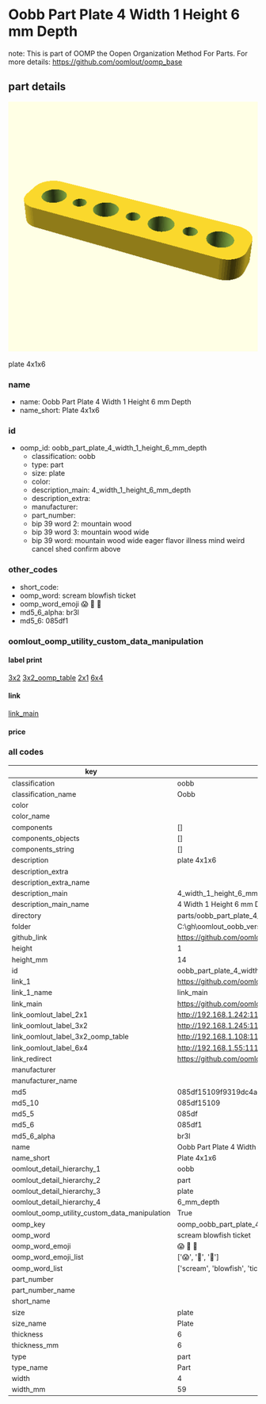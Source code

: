 # Oobb Part Plate 4 Width 1 Height 6 mm Depth  

note: This is part of OOMP the Oopen Organization Method For Parts. For more details: https://github.com/oomlout/oomp_base

##  part details
  

[![](3dpr.png)](3dpr.png)

plate 4x1x6



### name
* name: Oobb Part Plate 4 Width 1 Height 6 mm Depth
* name_short: Plate 4x1x6 
### id
* oomp_id: oobb_part_plate_4_width_1_height_6_mm_depth
  * classification: oobb
  * type: part
  * size: plate
  * color: 
  * description_main: 4_width_1_height_6_mm_depth
  * description_extra: 
  * manufacturer: 
  * part_number: 
  * bip 39 word 2: mountain wood
  * bip 39 word 3: mountain wood wide
  * bip 39 word: mountain wood wide eager flavor illness mind weird cancel shed confirm above

### other_codes
* short_code: 
* oomp_word: scream blowfish ticket
* oomp_word_emoji :scream: :blowfish: :ticket:
* md5_6_alpha: br3l
* md5_6: 085df1






### oomlout_oomp_utility_custom_data_manipulation
#### label print
[3x2](http://192.168.1.245:1112/?label=oomp%20br3l)
[3x2_oomp_table](http://192.168.1.108:1112/?label=oomp%20br3l)
[2x1](http://192.168.1.242:1112/?label=oomp%20br3l)
[6x4](http://192.168.1.55:1112/?label=oomp%20br3l)    

#### link

[link_main](https://github.com/oomlout/oomlout_oobb_version_4_generated_parts/tree/main/navigation_oomp/oobb/part/plate/4_width_1_height_6_mm_depth/part)                              

#### price







### all codes 
| key | value |  
| --- | --- |  
| classification | oobb |  
| classification_name | Oobb |  
| color |  |  
| color_name |  |  
| components | [] |  
| components_objects | [] |  
| components_string | [] |  
| description | plate 4x1x6 |  
| description_extra |  |  
| description_extra_name |  |  
| description_main | 4_width_1_height_6_mm_depth |  
| description_main_name | 4 Width 1 Height 6 mm Depth |  
| directory | parts/oobb_part_plate_4_width_1_height_6_mm_depth |  
| folder | C:\gh\oomlout_oobb_version_4_generated_parts\parts\oobb_part_plate_4_width_1_height_6_mm_depth |  
| github_link | https://github.com/oomlout/oomlout_oomp_part_src/tree/main/parts/oobb_part_plate_4_width_1_height_6_mm_depth |  
| height | 1 |  
| height_mm | 14 |  
| id | oobb_part_plate_4_width_1_height_6_mm_depth |  
| link_1 | https://github.com/oomlout/oomlout_oobb_version_4_generated_parts/tree/main/navigation_oomp/oobb/part/plate/4_width_1_height_6_mm_depth/part |  
| link_1_name | link_main |  
| link_main | https://github.com/oomlout/oomlout_oobb_version_4_generated_parts/tree/main/navigation_oomp/oobb/part/plate/4_width_1_height_6_mm_depth/part |  
| link_oomlout_label_2x1 | http://192.168.1.242:1112/?label=oomp%20br3l |  
| link_oomlout_label_3x2 | http://192.168.1.245:1112/?label=oomp%20br3l |  
| link_oomlout_label_3x2_oomp_table | http://192.168.1.108:1112/?label=oomp%20br3l |  
| link_oomlout_label_6x4 | http://192.168.1.55:1112/?label=oomp%20br3l |  
| link_redirect | https://github.com/oomlout/oomlout_oobb_version_4_generated_parts/tree/main/parts/oobb_plate_04_01_06 |  
| manufacturer |  |  
| manufacturer_name |  |  
| md5 | 085df15109f9319dc4ac544ff57f4c84 |  
| md5_10 | 085df15109 |  
| md5_5 | 085df |  
| md5_6 | 085df1 |  
| md5_6_alpha | br3l |  
| name | Oobb Part Plate 4 Width 1 Height 6 mm Depth |  
| name_short | Plate 4x1x6  |  
| oomlout_detail_hierarchy_1 | oobb |  
| oomlout_detail_hierarchy_2 | part |  
| oomlout_detail_hierarchy_3 | plate |  
| oomlout_detail_hierarchy_4 | 6_mm_depth |  
| oomlout_oomp_utility_custom_data_manipulation | True |  
| oomp_key | oomp_oobb_part_plate_4_width_1_height_6_mm_depth |  
| oomp_word | scream blowfish ticket |  
| oomp_word_emoji | :scream: :blowfish: :ticket: |  
| oomp_word_emoji_list | [':scream:', ':blowfish:', ':ticket:'] |  
| oomp_word_list | ['scream', 'blowfish', 'ticket'] |  
| part_number |  |  
| part_number_name |  |  
| short_name |  |  
| size | plate |  
| size_name | Plate |  
| thickness | 6 |  
| thickness_mm | 6 |  
| type | part |  
| type_name | Part |  
| width | 4 |  
| width_mm | 59 |  
